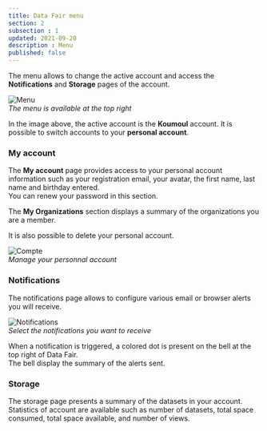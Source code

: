 ```yaml
---
title: Data Fair menu
section: 2
subsection : 1
updated: 2021-09-20
description : Menu
published: false
---
```


The menu allows to change the active account and access the **Notifications** and **Storage** pages of the account.

![Menu](./images/user-guide/menu.jpg)  
*The menu is available at the top right*

In the image above, the active account is the **Koumoul** account. It is possible to switch accounts to your **personal account**.

### My account

The **My account** page provides access to your personal account information such as your registration email, your avatar, the first name, last name and birthday entered.  
You can renew your password in this section.

The **My Organizations** section displays a summary of the organizations you are a member.

It is also possible to delete your personal account.

![Compte](./images/user-guide/menu-account.jpg)  
*Manage your personnal account*

### Notifications

The notifications page allows to configure various email or browser alerts you will receive.

![Notifications](./images/user-guide/notify.jpg)  
*Select the notifications you want to receive*

When a notification is triggered, a colored dot is present on the bell at the top right of Data Fair.  
The bell display the summary of the alerts sent.

### Storage

The storage page presents a summary of the datasets in your account.  
Statistics of account are available such as number of datasets, total space consumed, total space available, and number of views.

